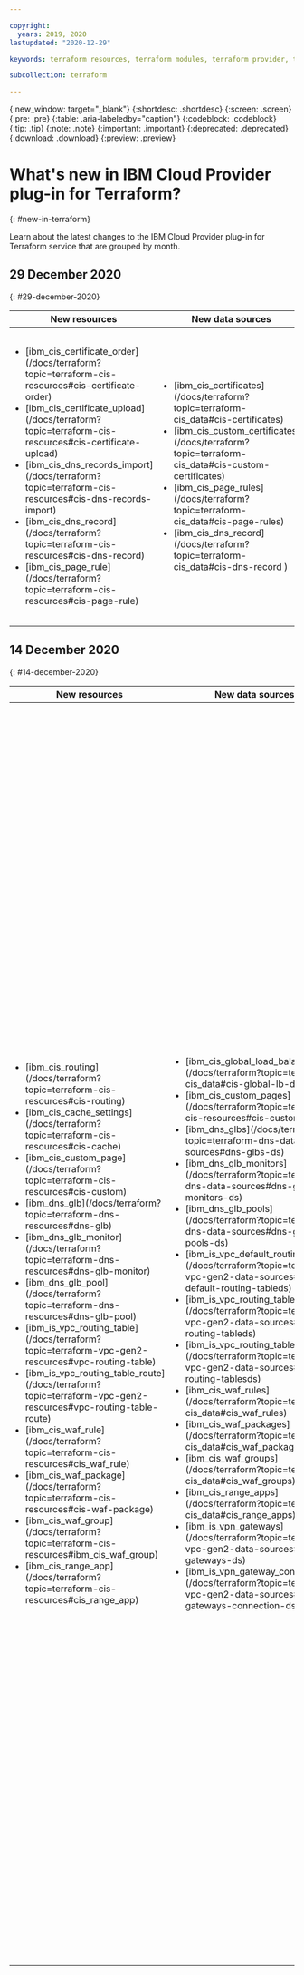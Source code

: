 ```yaml
---

copyright:
  years: 2019, 2020
lastupdated: "2020-12-29"

keywords: terraform resources, terraform modules, terraform provider, terraform autodeploy, 

subcollection: terraform

---
```


{:new_window: target="_blank"}
{:shortdesc: .shortdesc}
{:screen: .screen}
{:pre: .pre}
{:table: .aria-labeledby="caption"}
{:codeblock: .codeblock}
{:tip: .tip}
{:note: .note}
{:important: .important}
{:deprecated: .deprecated}
{:download: .download}
{:preview: .preview}

# What's new in IBM Cloud Provider plug-in for Terraform?
{: #new-in-terraform}

Learn about the latest changes to the IBM Cloud Provider plug-in for Terraform service that are grouped by month.

  
## 29 December 2020
{: #29-december-2020}

<table>
    <thead>
    <th style="width:80px">New resources</th>
    <th style="width:80px">New data sources</th>
    <th style="width:500px">Enhancements</th>
    </thead>
  <tbody>
    <tr>
 <td><ul style="margin:0px 0px 0px 20px; padding:0px"><li style="margin:0px; padding:0px">[ibm_cis_certificate_order](/docs/terraform?topic=terraform-cis-resources#cis-certificate-order)</li><li style="margin:0px; padding:0px">[ibm_cis_certificate_upload](/docs/terraform?topic=terraform-cis-resources#cis-certificate-upload)<li style="margin:0px; padding:0px">[ibm_cis_dns_records_import](/docs/terraform?topic=terraform-cis-resources#cis-dns-records-import)<li style="margin:0px; padding:0px">[ibm_cis_dns_record](/docs/terraform?topic=terraform-cis-resources#cis-dns-record)<li style="margin:0px; padding:0px">[ibm_cis_page_rule](/docs/terraform?topic=terraform-cis-resources#cis-page-rule)</li></ul></td>
      <td><ul style="margin:0px 0px 0px 20px; padding:0px"><li style="margin:0px; padding:0px">[ibm_cis_certificates](/docs/terraform?topic=terraform-cis_data#cis-certificates)</li><li style="margin:0px; padding:0px">[ibm_cis_custom_certificates](/docs/terraform?topic=terraform-cis_data#cis-custom-certificates)</li><li style="margin:0px; padding:0px">[ibm_cis_page_rules](/docs/terraform?topic=terraform-cis_data#cis-page-rules)</li><li style="margin:0px; padding:0px">[ibm_cis_dns_record](/docs/terraform?topic=terraform-cis_data#cis-dns-record
)</li></ul></td>
      <td><ul style="margin:0px 0px 0px 20px; padding:0px"><li style="margin:0px; padding:0px">Status attribute for [ibm_container_alb_cert resource](/docs/terraform?topic=terraform-container-resources#container-alb-cert)</li><li style="margin:0px; padding:0px">Persistence and namespace attribute for [ibm_container_alb_cert resource](/docs/terraform?topic=terraform-container-resources#container-alb-cert)</li><li style="margin:0px; padding:0px">Labels argument for [ibm_container_cluster resource](/docs/terraform?topic=terraform-container-resources#container-cluster)</li></ul></td>
    </tr>
  </tbody>
  </table>

## 14 December 2020
{: #14-december-2020}

<table>
    <thead>
    <th style="width:80px">New resources</th>
    <th style="width:80px">New data sources</th>
    <th style="width:500px">Enhancements</th>
    </thead>
  <tbody>
    <tr>
 <td><ul style="margin:0px 0px 0px 20px; padding:0px"><li style="margin:0px; padding:0px">[ibm_cis_routing](/docs/terraform?topic=terraform-cis-resources#cis-routing)</li><li style="margin:0px; padding:0px">[ibm_cis_cache_settings](/docs/terraform?topic=terraform-cis-resources#cis-cache)<li style="margin:0px; padding:0px">[ibm_cis_custom_page](/docs/terraform?topic=terraform-cis-resources#cis-custom)<li style="margin:0px; padding:0px">[ibm_dns_glb](/docs/terraform?topic=terraform-dns-resources#dns-glb)<li style="margin:0px; padding:0px">[ibm_dns_glb_monitor](/docs/terraform?topic=terraform-dns-resources#dns-glb-monitor)<li style="margin:0px; padding:0px">[ibm_dns_glb_pool](/docs/terraform?topic=terraform-dns-resources#dns-glb-pool)<li style="margin:0px; padding:0px">[ibm_is_vpc_routing_table](/docs/terraform?topic=terraform-vpc-gen2-resources#vpc-routing-table)<li style="margin:0px; padding:0px">[ibm_is_vpc_routing_table_route](/docs/terraform?topic=terraform-vpc-gen2-resources#vpc-routing-table-route)</li><li style="margin:0px; padding:0px">[ibm_cis_waf_rule](/docs/terraform?topic=terraform-cis-resources#cis_waf_rule)</li><li style="margin:0px; padding:0px">[ibm_cis_waf_package](/docs/terraform?topic=terraform-cis-resources#cis-waf-package)<li style="margin:0px; padding:0px">[ibm_cis_waf_group](/docs/terraform?topic=terraform-cis-resources#ibm_cis_waf_group)</li><li style="margin:0px; padding:0px">[ibm_cis_range_app](/docs/terraform?topic=terraform-cis-resources#cis_range_app)</li></ul></td>
      <td><ul style="margin:0px 0px 0px 20px; padding:0px"><li style="margin:0px; padding:0px">[ibm_cis_global_load_balancers](/docs/terraform?topic=terraform-cis_data#cis-global-lb-ds)</li><li style="margin:0px; padding:0px">[ibm_cis_custom_pages](/docs/terraform?topic=terraform-cis-resources#cis-custom)</li><li style="margin:0px; padding:0px">[ibm_dns_glbs](/docs/terraform?topic=terraform-dns-data-sources#dns-glbs-ds)</li><li style="margin:0px; padding:0px">[ibm_dns_glb_monitors](/docs/terraform?topic=terraform-dns-data-sources#dns-glb-monitors-ds)</li><li style="margin:0px; padding:0px">[ibm_dns_glb_pools](/docs/terraform?topic=terraform-dns-data-sources#dns-glb-pools-ds)</li><li style="margin:0px; padding:0px">[ibm_is_vpc_default_routing_table](/docs/terraform?topic=terraform-vpc-gen2-data-sources#vpc-default-routing-tableds)</li><li style="margin:0px; padding:0px">[ibm_is_vpc_routing_tables](/docs/terraform?topic=terraform-vpc-gen2-data-sources#vpc-routing-tableds)</li><li style="margin:0px; padding:0px">[ibm_is_vpc_routing_table_routes](/docs/terraform?topic=terraform-vpc-gen2-data-sources#vpc-routing-tablesds)</li><li style="margin:0px; padding:0px">[ibm_cis_waf_rules](/docs/terraform?topic=terraform-cis_data#cis_waf_rules)</li><li style="margin:0px; padding:0px">[ibm_cis_waf_packages](/docs/terraform?topic=terraform-cis_data#cis_waf_packages)<li style="margin:0px; padding:0px">[ibm_cis_waf_groups](/docs/terraform?topic=terraform-cis_data#cis_waf_groups)</li><li style="margin:0px; padding:0px">[ibm_cis_range_apps](/docs/terraform?topic=terraform-cis_data#cis_range_apps)</li><li style="margin:0px; padding:0px">[ibm_is_vpn_gateways](/docs/terraform?topic=terraform-vpc-gen2-data-sources#vpc-gateways-ds)</li><li style="margin:0px; padding:0px">[ibm_is_vpn_gateway_connections](/docs/terraform?topic=terraform-vpc-gen2-data-sources#vpc-gateways-connection-ds)</li></ul></td>
      <td><ul style="margin:0px 0px 0px 20px; padding:0px"><li style="margin:0px; padding:0px">public_ip attribute for [power network resource](/docs/terraform?topic=terraform-power-vsi#power-network)</li><li style="margin:0px; padding:0px">Policies attribute for [ibm_kms_key resource](/docs/terraform?topic=terraform-kms-resources#kms-key)</li><li style="margin:0px; padding:0px">Number of invited users and invited users attribute for [ibm_iam_user_invite resource](/docs/terraform?topic=terraform-iam-resources#iam-user-invite-output)</li><li style="margin:0px; padding:0px">Support HTTPS protocol for [ibm_is_lb_pool](/docs/terraform?topic=terraform-vpc-gen2-resources#lb-pool)</li><li style="margin:0px; padding:0px">Encrypted data key and encryption key argument for [image data source](/docs/terraform?topic=terraform-vpc-gen2-data-sources#vpc-image)</li><li style="margin:0px; padding:0px"> Archive rule argument for [COS bucket resource](/docs/terraform?topic=terraform-object-storage-resources#cos-bucket)</li><li style="margin:0px; padding:0px">Policies for [ibm_kms_key and ibm_kms_keys data source](/docs/terraform?topic=terraform-kms-data-sources)</li><li style="margin:0px; padding:0px">List bounded services argument for [ibm_container_cluster data source](/docs/terraform?topic=terraform-container-data-sources#container-cluster)</li><li style="margin:0px; padding:0px">Access rule and UA rule argument for [internet service firewall resource and datasource](/docs/terraform?topic=terraform-cis_data#cis-firewall-dsoutput)</li><li style="margin:0px; padding:0px">Allow ip spoofing argument for [ibm_is_instance](/docs/terraform?topic=terraform-vpc-gen2-resources#instance-input)</li><li style="margin:0px; padding:0px">Routing table and ip version argument for [ibm_is_subnet](/docs/terraform?topic=terraform-vpc-gen2-resources#subnet-input)</li><li style="margin:0px; padding:0px">Import for [floating IP resources](/docs/terraform?topic=terraform-vpc-gen2-resources#floating-ip-import)</li><li style="margin:0px; padding:0px">Import for [Ike policy resources](/docs/terraform?topic=terraform-vpc-gen2-resources#provider-ike-policy-import)</li><li style="margin:0px; padding:0px">Import for [images resources](/docs/terraform?topic=terraform-vpc-gen2-resources#image-import)</li><li style="margin:0px; padding:0px">Import for [volume resources](/docs/terraform?topic=terraform-vpc-gen2-resources#volume-import)<li style="margin:0px; padding:0px">Archive rule,expire rule,force delete for [COS bucket](/docs/terraform?topic=terraform-object-storage-resources#hpvs-cos-bucket-input)</li><li style="margin:0px; padding:0px">Support profile argument for [is_lb](/docs/terraform?topic=terraform-vpc-gen2-resources#lb)</li><li style="margin:0px; padding:0px">Update protocol and connection limit argument for  [ibm_is_lb_listener](/docs/terraform?topic=terraform-vpc-gen2-resources#lb-listener)</li><li style="margin:0px; padding:0px">Update protocol and connection limit argument for  [ibm_is_lb_listener](/docs/terraform?topic=terraform-vpc-gen2-resources#lb-listener)</li><li style="margin:0px; padding:0px">Support mode argument and status, created_at, members attributes for [ibm_dl_gateway](/docs/terraform?topic=terraform-dl-gateway-resource#dl-gwy-input)</li><li style="margin:0px; padding:0px">Update the arguments and attributes for [ibm_is_vpn_gateway_connection](/docs/terraform?topic=terraform-vpc-gen2-resources#vpn-gateway-connection)</li></ul></td>
    </tr>
  </tbody>
  </table> 
  

